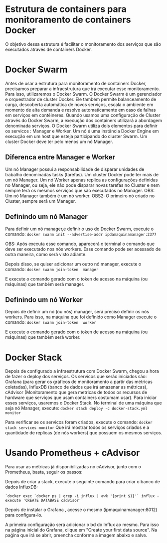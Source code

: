 # Estrutura de containers para monitoramento de containers Docker
O objetivo dessa estrutura é facilitar o monitoramento dos serviços que são executados através de containers Docker.

# Docker Swarm
Antes de usar a estrutura para monitoramento de containers Docker, precisamos preparar a infraestrutura que irá executar esse monitoramento. Para isso,
utilizaremos o Docker Swarm.
O Docker Swarm é um gerenciador e orquestrador de cluster Docker. Ele também permite balanceamento de carga, descoberta automática de novos serviços, escala o ambiente em momento de alta demanda e resolve automaticamente em caso de falhas em serviços em contêineres.
Quando usamos uma configuração de Cluster através do Docker Swarm, a execução dos containers utilizará a abordagem denominada serviços.
O Docker Swarm utiliza dois elementos para definir os servicos : Manager e Worker.
Um nó é uma instância  Docker Engine em execução em um host que esteja participando do cluster Swarm. Um cluster Docker deve ter pelo menos um nó Manager.

## Diferenca entre Manager e Worker
Um nó Manager possui a responsabilidade de disparar unidades de trabalho denominadas tasks (tarefas). Um cluster Docker pode ter mais de um nó Manager.
Um nó Worker apenas replica as configurações definidas no Manager, ou seja, ele não pode disparar novas tarefas no Cluster e nem sempre terá os mesmos serviços que são executados no Manager.
OBS: Um nó Manager também é um nó worker.
OBS2: O primeiro nó criado no Cluster, sempre será um Manager.

## Definindo um nó Manager
Para definir um nó manager,e definir o uso do Docker Swarm, execute o comando:
`docker swarm init --advertise-addr ipdamaquinamanager:2377`

OBS: Após executa esse comando, aparecerá o terminal o comando que deve ser executado nos nós workers. Esse comando pode ser acessado de outra maneira, como será visto adiante.

Depois disso, se quiser adicionar um outro nó manager, execute o comando:
`docker swarm join-token  manager`

E execute o comando gerado com o token de acesso na máquina (ou máquinas) que também será  manager.

## Definindo um nó Worker
Depois de definir um nó (ou nós) manager, será preciso definir os nós workers. Para isso, na máquina que foi definido como Manager execute o comando:
`docker swarm join-token  worker`

E execute o comando gerado com o token de acesso na máquina (ou máquinas) que também será  worker.

# Docker Stack
Depois de configurado a infraestrutura com Docker Swarm, chegou a hora de fazer o deploy dos serviços. Os servicos que serão iniciados são: Grafana (para gerar os gráficos de monitoramento a partir das métricas coletadas), InfluxDB (banco de dados que irá amazenar as métricas), cAdvisor (Monitoramento que gera metricas de todos os recursos de hardware que serviços que usam containers costumam usar).
Para iniciar esses serviços, usaremos o Docker Stack. No terminal de uma máquina que seja nó Manager, execute:
`docker stack deploy -c docker-stack.yml monitor`

Para verificar se os servicos foram criados, execute o comando:
`docker stack services monitor`
Que irá mostrar todos os serviços criados e a quantidade de replicas (de nós workers) que possuem os mesmos serviços.

# Usando Prometheus + cAdvisor
Para usar as métricas já disponibilizadas no cAdvisor, junto com o Prometheus, basta, seguir os passos:

Depois de criar a stack, execute o seguinte comando para criar o banco de dados InfluxDB:

    `docker exec `docker ps | grep -i influx | awk '{print $1}'` influx -execute 'CREATE DATABASE cadvisor'`

Depois de instalar o Grafana , acesse o mesmo (ipmaquinamanager:8012) para configura-lo.

A primeira configuração será adicionar o bd do Influx ao mesmo. Para isso na página inicial do Grafana, clique em "Create your first data source". Na paǵina que irá se abrir, preencha conforme a imagem abaixo e salve.
